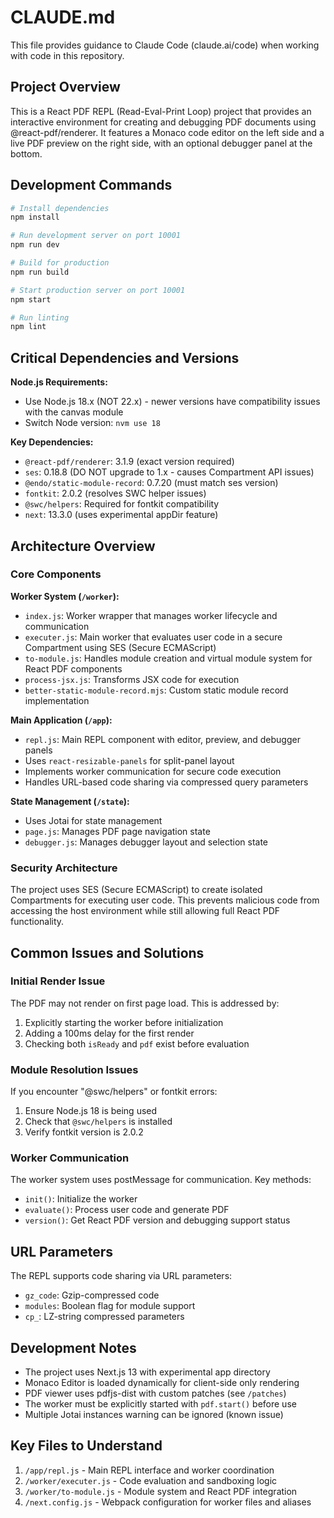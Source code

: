 # CLAUDE.md

This file provides guidance to Claude Code (claude.ai/code) when working with code in this repository.

## Project Overview

This is a React PDF REPL (Read-Eval-Print Loop) project that provides an interactive environment for creating and debugging PDF documents using @react-pdf/renderer. It features a Monaco code editor on the left side and a live PDF preview on the right side, with an optional debugger panel at the bottom.

## Development Commands

```bash
# Install dependencies
npm install

# Run development server on port 10001
npm run dev

# Build for production
npm run build

# Start production server on port 10001
npm start

# Run linting
npm lint
```

## Critical Dependencies and Versions

**Node.js Requirements:**
- Use Node.js 18.x (NOT 22.x) - newer versions have compatibility issues with the canvas module
- Switch Node version: `nvm use 18`

**Key Dependencies:**
- `@react-pdf/renderer`: 3.1.9 (exact version required)
- `ses`: 0.18.8 (DO NOT upgrade to 1.x - causes Compartment API issues)
- `@endo/static-module-record`: 0.7.20 (must match ses version)
- `fontkit`: 2.0.2 (resolves SWC helper issues)
- `@swc/helpers`: Required for fontkit compatibility
- `next`: 13.3.0 (uses experimental appDir feature)

## Architecture Overview

### Core Components

**Worker System (`/worker`):**
- `index.js`: Worker wrapper that manages worker lifecycle and communication
- `executer.js`: Main worker that evaluates user code in a secure Compartment using SES (Secure ECMAScript)
- `to-module.js`: Handles module creation and virtual module system for React PDF components
- `process-jsx.js`: Transforms JSX code for execution
- `better-static-module-record.mjs`: Custom static module record implementation

**Main Application (`/app`):**
- `repl.js`: Main REPL component with editor, preview, and debugger panels
- Uses `react-resizable-panels` for split-panel layout
- Implements worker communication for secure code execution
- Handles URL-based code sharing via compressed query parameters

**State Management (`/state`):**
- Uses Jotai for state management
- `page.js`: Manages PDF page navigation state
- `debugger.js`: Manages debugger layout and selection state

### Security Architecture

The project uses SES (Secure ECMAScript) to create isolated Compartments for executing user code. This prevents malicious code from accessing the host environment while still allowing full React PDF functionality.

## Common Issues and Solutions

### Initial Render Issue
The PDF may not render on first page load. This is addressed by:
1. Explicitly starting the worker before initialization
2. Adding a 100ms delay for the first render
3. Checking both `isReady` and `pdf` exist before evaluation

### Module Resolution Issues
If you encounter "@swc/helpers" or fontkit errors:
1. Ensure Node.js 18 is being used
2. Check that `@swc/helpers` is installed
3. Verify fontkit version is 2.0.2

### Worker Communication
The worker system uses postMessage for communication. Key methods:
- `init()`: Initialize the worker
- `evaluate()`: Process user code and generate PDF
- `version()`: Get React PDF version and debugging support status

## URL Parameters

The REPL supports code sharing via URL parameters:
- `gz_code`: Gzip-compressed code
- `modules`: Boolean flag for module support
- `cp_`: LZ-string compressed parameters

## Development Notes

- The project uses Next.js 13 with experimental app directory
- Monaco Editor is loaded dynamically for client-side only rendering
- PDF viewer uses pdfjs-dist with custom patches (see `/patches`)
- The worker must be explicitly started with `pdf.start()` before use
- Multiple Jotai instances warning can be ignored (known issue)

## Key Files to Understand

1. `/app/repl.js` - Main REPL interface and worker coordination
2. `/worker/executer.js` - Code evaluation and sandboxing logic
3. `/worker/to-module.js` - Module system and React PDF integration
4. `/next.config.js` - Webpack configuration for worker files and aliases